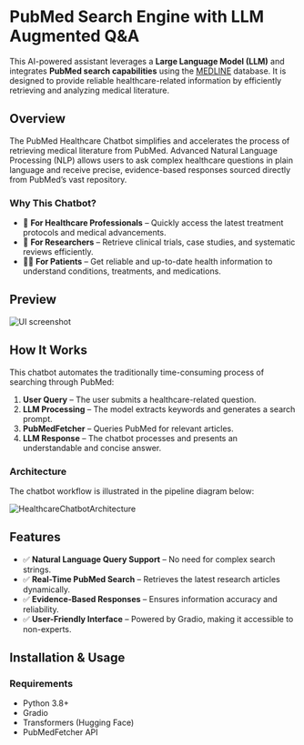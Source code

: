# PubMed Search Engine with LLM Augmented Q&A

This AI-powered assistant leverages a **Large Language Model (LLM)** and integrates **PubMed search capabilities** using the [MEDLINE](https://www.nlm.nih.gov/medline/medline_overview.html) database. It is designed to provide reliable healthcare-related information by efficiently retrieving and analyzing medical literature.

## Overview
The PubMed Healthcare Chatbot simplifies and accelerates the process of retrieving medical literature from PubMed. Advanced Natural Language Processing (NLP) allows users to ask complex healthcare questions in plain language and receive precise, evidence-based responses sourced directly from PubMed’s vast repository.

### Why This Chatbot?
- 🏥 **For Healthcare Professionals** – Quickly access the latest treatment protocols and medical advancements.
- 🔬 **For Researchers** – Retrieve clinical trials, case studies, and systematic reviews efficiently.
- 👨‍⚕️ **For Patients** – Get reliable and up-to-date health information to understand conditions, treatments, and medications.

## Preview
![UI screenshot](https://github.com/SidEnigma/Healthcare-PubMed-Bot/assets/19359983/94cf7193-e84e-4bbe-9662-57f4135f17d1)

## How It Works
This chatbot automates the traditionally time-consuming process of searching through PubMed:

1. **User Query** – The user submits a healthcare-related question.
2. **LLM Processing** – The model extracts keywords and generates a search prompt.
3. **PubMedFetcher** – Queries PubMed for relevant articles.
4. **LLM Response** – The chatbot processes and presents an understandable and concise answer.

### Architecture
The chatbot workflow is illustrated in the pipeline diagram below:

![HealthcareChatbotArchitecture](https://github.com/SidEnigma/Healthcare-PubMed-Bot/assets/19359983/d7e86d63-7261-4e1a-ab89-ec97a21bf6b8)

## Features
- ✅ **Natural Language Query Support** – No need for complex search strings.
- ✅ **Real-Time PubMed Search** – Retrieves the latest research articles dynamically.
- ✅ **Evidence-Based Responses** – Ensures information accuracy and reliability.
- ✅ **User-Friendly Interface** – Powered by Gradio, making it accessible to non-experts.

## Installation & Usage

### Requirements
- Python 3.8+
- Gradio
- Transformers (Hugging Face)
- PubMedFetcher API
